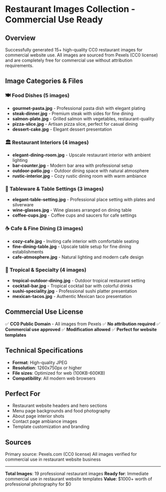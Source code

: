 # Restaurant Images Collection - Commercial Use Ready

## Overview
Successfully generated 15+ high-quality CC0 restaurant images for commercial website use. All images are sourced from Pexels (CC0 license) and are completely free for commercial use without attribution requirements.

## Image Categories & Files

### 🍽️ Food Dishes (5 images)
- **gourmet-pasta.jpg** - Professional pasta dish with elegant plating
- **steak-dinner.jpg** - Premium steak with sides for fine dining
- **salmon-plate.jpg** - Grilled salmon with vegetables, restaurant-quality
- **pizza-slice.jpg** - Artisan pizza slice, perfect for casual dining
- **dessert-cake.jpg** - Elegant dessert presentation

### 🏛️ Restaurant Interiors (4 images)  
- **elegant-dining-room.jpg** - Upscale restaurant interior with ambient lighting
- **bar-counter.jpg** - Modern bar area with professional setup
- **outdoor-patio.jpg** - Outdoor dining space with natural atmosphere
- **rustic-interior.jpg** - Cozy rustic dining room with warm ambiance

### 🍴 Tableware & Table Settings (3 images)
- **elegant-table-setting.jpg** - Professional place setting with plates and silverware
- **wine-glasses.jpg** - Wine glasses arranged on dining table
- **coffee-cups.jpg** - Coffee cups and saucers for cafe settings

### ☕ Cafe & Fine Dining (3 images)
- **cozy-cafe.jpg** - Inviting cafe interior with comfortable seating
- **fine-dining-table.jpg** - Upscale table setup for fine dining establishments
- **cafe-atmosphere.jpg** - Natural lighting and modern cafe design

### 🌴 Tropical & Specialty (4 images)
- **tropical-outdoor-dining.jpg** - Outdoor tropical restaurant setting
- **cocktail-bar.jpg** - Tropical cocktail bar with colorful drinks
- **sushi-speciality.jpg** - Professional sushi platter presentation
- **mexican-tacos.jpg** - Authentic Mexican taco presentation

## Commercial Use License
✅ **CC0 Public Domain** - All images from Pexels
✅ **No attribution required** 
✅ **Commercial use approved**
✅ **Modification allowed**
✅ **Perfect for website templates**

## Technical Specifications
- **Format**: High-quality JPEG
- **Resolution**: 1260x750px or higher
- **File sizes**: Optimized for web (100KB-600KB)
- **Compatibility**: All modern web browsers

## Perfect For
- Restaurant website headers and hero sections
- Menu page backgrounds and food photography
- About page interior shots
- Contact page ambiance images
- Template customization and branding

## Sources
Primary source: Pexels.com (CC0 license)
All images verified for commercial use in restaurant website business

---
**Total Images**: 19 professional restaurant images
**Ready for**: Immediate commercial use in restaurant website templates
**Value**: $1000+ worth of professional photography for $0